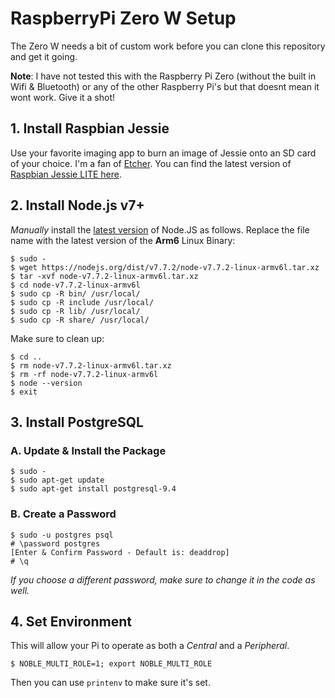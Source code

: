 # RaspberryPi Zero W Setup
The Zero W needs a bit of custom work before you can clone this repository and get it going. 

**Note**: I have not tested this with the Raspberry Pi Zero (without the built in Wifi & Bluetooth) or any of the other Raspberry Pi's but that doesnt mean it wont work. Give it a shot!

## 1. Install Raspbian Jessie
Use your favorite imaging app to burn an image of Jessie onto an SD card of your choice. I'm a fan of [Etcher](https://etcher.io). You can find the latest version of [Raspbian Jessie LITE here](https://www.raspberrypi.org/downloads/raspbian/).

## 2. Install Node.js v7+
*Manually* install the [latest version](https://nodejs.org/en/download/current/) of Node.JS as follows. Replace the file name with the latest version of the __**Arm6**__ Linux Binary:
```
$ sudo -
$ wget https://nodejs.org/dist/v7.7.2/node-v7.7.2-linux-armv6l.tar.xz
$ tar -xvf node-v7.7.2-linux-armv6l.tar.xz
$ cd node-v7.7.2-linux-armv6l
$ sudo cp -R bin/ /usr/local/
$ sudo cp -R include /usr/local/
$ sudo cp -R lib/ /usr/local/
$ sudo cp -R share/ /usr/local/
```
Make sure to clean up:
```
$ cd ..
$ rm node-v7.7.2-linux-armv6l.tar.xz
$ rm -rf node-v7.7.2-linux-armv6l
$ node --version
$ exit
```
## 3. Install PostgreSQL
### A. Update & Install the Package
```
$ sudo -
$ sudo apt-get update
$ sudo apt-get install postgresql-9.4
```
### B. Create a Password
```
$ sudo -u postgres psql
# \password postgres
[Enter & Confirm Password - Default is: deaddrop]
# \q
```
*If you choose a different password, make sure to change it in the code as well.*

## 4. Set Environment
This will allow your Pi to operate as both a *Central* and a *Peripheral*.
```
$ NOBLE_MULTI_ROLE=1; export NOBLE_MULTI_ROLE
```
Then you can use `printenv` to make sure it's set.

